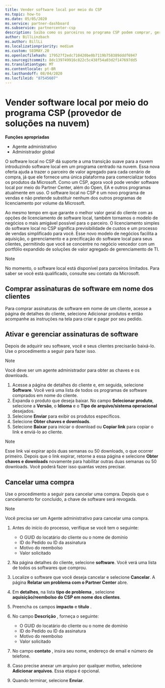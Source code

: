 ```yaml
---
title: Vender software local por meio do CSP
ms.topic: how-to
ms.date: 05/05/2020
ms.service: partner-dashboard
ms.subservice: partnercenter-csp
description: Saiba como os parceiros no programa CSP podem comprar, gerenciar, vender e cancelar assinaturas de software local em nome dos clientes no Partner Center.
author: BillLinzbach
ms.author: BillLi
ms.localizationpriority: medium
ms.custom: SEOMAY.20
ms.openlocfilehash: 179527f2edc710420be0b7119b758389dddf6947
ms.sourcegitcommit: 8dc139749916c822c5c438f54a03d2f147697dd5
ms.translationtype: MT
ms.contentlocale: pt-BR
ms.lasthandoff: 08/04/2020
ms.locfileid: "87545607"
---
```

# <a name="sell-on-premise-software-through-the-cloud-solution-provider-csp-program"></a>Vender software local por meio do programa CSP (provedor de soluções na nuvem)

**Funções apropriadas**

- Agente administrativo
- Administrador global

O software local no CSP dá suporte a uma transição suave para a nuvem introduzindo software local em um programa centrado na nuvem. Essa nova oferta ajuda a trazer o parceiro de valor agregado para cada cenário de compra, já que ele fornece uma única plataforma para comercializar todos os produtos da Microsoft. Como um CSP, agora você pode vender software local por meio do Partner Center, além do Open, EA e outros programas atualmente em uso. O software local no CSP é um novo programa de vendas e não pretende substituir nenhum dos outros programas de licenciamento por volume da Microsoft. 
 
Ao mesmo tempo em que garante o melhor valor geral do cliente com as opções de licenciamento de software local, também tornamos o modelo de negócios o mais amigável possível para o parceiro. O licenciamento simples do software local no CSP significa previsibilidade de custos e um processo de vendas simplificado para você. Esse novo modelo de negócios facilita a aquisição, o gerenciamento e a precificação do software local para seus clientes, permitindo que você se concentre no negócio vencedor com um portfólio expandido de soluções de valor agregado de gerenciamento de TI. 

>[!NOTE]
>No momento, o software local está disponível para parceiros limitados. Para saber se você está qualificado, consulte seu contato da Microsoft. 


## <a name="buy-software-subscriptions-on-behalf-of-customers"></a>Comprar assinaturas de software em nome dos clientes

Para comprar assinaturas de software em nome de um cliente, acesse a página de detalhes do cliente, selecione Adicionar produtos e então acompanhe as instruções na tela para criar e pagar por seu pedido.

## <a name="activate-and-manage-software-subscriptions"></a>Ativar e gerenciar assinaturas de software

Depois de adquirir seu software, você e seus clientes precisarão baixá-lo. Use o procedimento a seguir para fazer isso. 

>[!NOTE]
>Você deve ser um agente administrador para obter as chaves e os downloads. 

1. Acesse a página de detalhes do cliente e, em seguida, selecione **Software**. Você verá uma lista de todos os programas de software comprados em nome do cliente. 
2.  Expanda o produto que deseja baixar. No campo **Selecionar produto**, selecione a **Versão**, o **Idioma** e o **Tipo de arquivo/sistema operacional** desejados. 
3.  Selecione **Enviar** para exibir os produtos específicos. 
4.  Selecione **Obter chaves e downloads**. 
5.  Selecione **Baixar** para iniciar o download ou **Copiar link** para copiar o link e enviá-lo ao cliente. 

>[!NOTE]
>Esse link vai expirar após duas semanas ou 50 downloads, o que ocorrer primeiro. Depois que o link expirar, retorne a essa página e selecione **Obter chaves e downloads** novamente para habilitar outras duas semanas ou 50 downloads. Você poderá fazer isso quantas vezes precisar. 


## <a name="cancel-a-purchase"></a>Cancelar uma compra

Use o procedimento a seguir para cancelar uma compra. Depois que o cancelamento for concluído, a chave de software será revogada. 

>[!NOTE]
>Você precisa ser um Agente administrativo para cancelar uma compra. 

1.  Antes do início do processo, verifique se você tem o seguinte: 
    - O GUID do locatário do cliente ou o nome de domínio
    - ID do Pedido ou ID da assinatura
    - Motivo do reembolso
    - Valor solicitado

2.  Na página detalhes do cliente, selecione **software**. Você verá uma lista de todos os softwares que comprou. 

3.  Localize o software que você deseja cancelar e selecione **Cancelar**. A página **Relatar um problema com o Partner Center** abre. 

4.  Em **detalhes**, na lista **tipo de problema** , selecione **aquisição/reembolso do CSP em nome dos clientes**.

5.  Preencha os campos **impacto** e **título** . 

6.  No campo **Descrição** , forneça o seguinte: 
    -   O GUID do locatário do cliente ou o nome de domínio
    -   ID do Pedido ou ID da assinatura
    -   Motivo do reembolso
    -   Valor solicitado

7.  No campo **contato** , insira seu nome, endereço de email e número de telefone. 

8.  Caso precise anexar um arquivo por qualquer motivo, selecione **Adicionar arquivos**. Essa etapa é opcional. 

9.  Quando terminar, selecione **Enviar**.